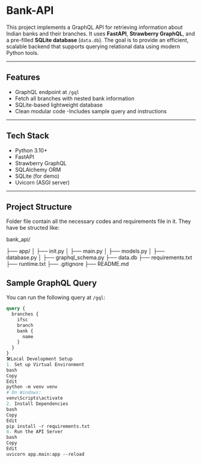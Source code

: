 # Bank-API


This project implements a GraphQL API for retrieving information about Indian banks and their branches. It uses **FastAPI**, **Strawberry GraphQL**, and a pre-filled **SQLite database** (`data.db`). The goal is to provide an efficient, scalable backend that supports querying relational data using modern Python tools.

---

##  Features

- GraphQL endpoint at `/gql`
- Fetch all branches with nested bank information
- SQLite-based lightweight database
- Clean modular code
-Includes sample query and instructions

---

##  Tech Stack

- Python 3.10+
- FastAPI
- Strawberry GraphQL
- SQLAlchemy ORM
- SQLite (for demo)
- Uvicorn (ASGI server)


---

##  Project Structure

Folder file contain all the necessary codes and requirements file in it. They have be structed like:

bank_api/

├── app/
│ ├── init.py
│ ├── main.py
│ ├── models.py
│ ├── database.py
│ ├── graphql_schema.py
├── data.db
├── requirements.txt
├── runtime.txt
├── .gitignore
├── README.md


## Sample GraphQL Query

You can run the following query at `/gql`:

```graphql
query {
  branches {
    ifsc
    branch
    bank {
      name
    }
  }
}
🛠Local Development Setup
1. Set up Virtual Environment
bash
Copy
Edit
python -m venv venv
# On Windows:
venv\Scripts\activate
2. Install Dependencies
bash
Copy
Edit
pip install -r requirements.txt
4. Run the API Server
bash
Copy
Edit
uvicorn app.main:app --reload
